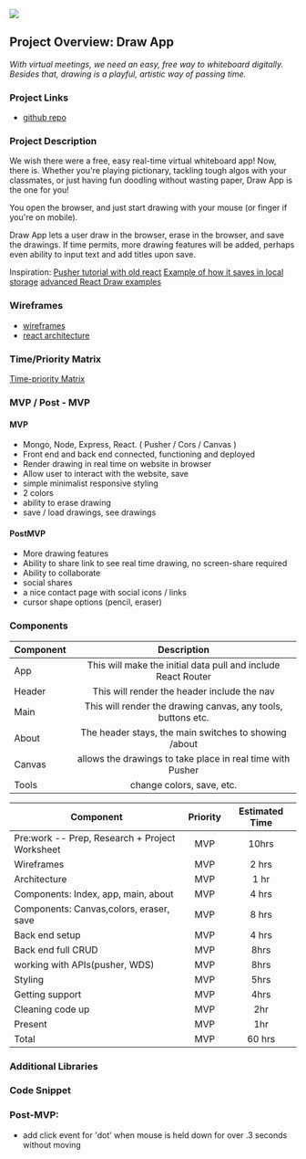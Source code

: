 ![](hello-world.gif)

## Project Overview: Draw App

_With virtual meetings, we need an easy, free way to whiteboard digitally. Besides that, drawing is  a playful, artistic way of passing time._

### Project Links

- [github repo](https://github.com/mzprizm/draw-app)

### Project Description

We wish there were a free, easy real-time virtual whiteboard app! Now, there is. Whether you're playing pictionary, tackling tough algos with your classmates, or just having fun doodling without wasting paper, Draw App is the one for you!

You open the browser, and just start drawing with your mouse (or finger if you're on mobile). 

Draw App lets a user draw in the browser, erase in the browser, and save the drawings.  If time permits, more drawing features will be added, perhaps even ability to input text and add titles upon save. 

Inspiration:
[Pusher tutorial with old react](https://pusher.com/tutorials/live-paint-react)
[Example of how it saves in local storage](https://github.com/embiem/react-canvas-draw/blob/master/demo/src/index.js)
[advanced React Draw examples](https://embiem.github.io/react-canvas-draw/)

### Wireframes

- [wireframes](https://www.figma.com/file/mzIVbu3QmRXZAXlVXXMbs6/Untitled?node-id=0%3A1)
- [react architecture](https://docs.google.com/drawings/d/1doPdkU9MWTkRGpOQoilYF5nI2cV_w947-W5oUYJeCJo/edit?usp=sharing)

### Time/Priority Matrix
[Time-priority Matrix](https://docs.google.com/drawings/d/1pRNoZt9zOMwXjxH9K_5iqyELHGdzMLLsa-bx95cAjXs/edit?usp=sharing)

### MVP / Post - MVP
#### MVP 
- Mongo, Node, Express, React. ( Pusher / Cors / Canvas )
- Front end and back end connected, functioning and deployed
- Render drawing in real time on website in browser
- Allow user to interact with the website, save 
- simple minimalist responsive styling 
- 2 colors
- ability to erase drawing
- save / load drawings, see drawings

#### PostMVP 

- More drawing features
- Ability to share link to see real time drawing, no screen-share required
- Ability to collaborate
- social shares
- a nice contact page with social icons / links
- cursor shape options (pencil, eraser)

### Components
| Component | Description | 
| --- | :---: |  
| App | This will make the initial data pull and include React Router| 
| Header | This will render the header include the nav | 
| Main | This will render the drawing canvas, any tools, buttons etc. | 
| About | The header stays, the main switches to showing /about | 
| Canvas | allows the drawings to take place in real time with Pusher
| Tools | change colors, save, etc. |


| Component | Priority | Estimated Time | 
| --- | :---: |  :---: | 
| Pre:work -- Prep, Research + Project Worksheet | MVP | 10hrs|
| Wireframes | MVP | 2 hrs |
| Architecture | MVP | 1 hr |
| Components: Index, app, main, about | MVP | 4 hrs | 
| Components: Canvas,colors, eraser, save | MVP | 8 hrs | 
| Back end setup |  MVP | 4 hrs |
| Back end full CRUD | MVP | 8hrs |
| working with APIs(pusher, WDS) | MVP | 8hrs |
| Styling | MVP | 5hrs | 
| Getting support | MVP | 4hrs | 
| Cleaning code up | MVP | 2hr | 
| Present | MVP | 1hr |
| Total | MVP | 60 hrs| 


### Additional Libraries

### Code Snippet

### Post-MVP:
- add click event for 'dot' when mouse is held down for over .3 seconds without moving